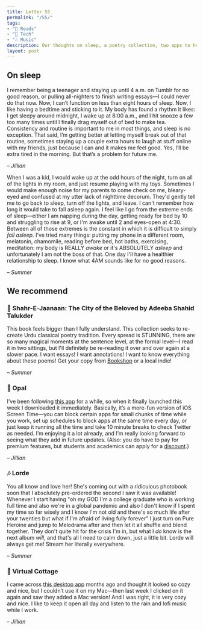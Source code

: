 ```yaml
---
title: Letter 55
permalink: "/55/"
tags:
- "📖 Reads"
- "📱 Tech"
- "🎶 Music"
description: Our thoughts on sleep, a poetry collection, two apps to help you focus, and an artist we will always love.
layout: post
---
```


## On sleep

I remember being a teenager and staying up until 4 a.m. on Tumblr for no good reason, or pulling all-nighters to finish writing essays—I could never do that now. Now, I can’t function on less than eight hours of sleep. Now, I like having a bedtime and sticking to it. My body has found a rhythm it likes: I get sleepy around midnight, I wake up at 8:00 a.m., and I hit snooze a few too many times until I finally drag myself out of bed to make tea. Consistency and routine is important to me in most things, and sleep is no exception. That said, I’m getting better at letting myself break out of that routine, sometimes staying up a couple extra hours to laugh at stuff online with my friends, just because I can and it makes me feel good. Yes, I’ll be extra tired in the morning. But that’s a problem for future me.

– *Jillian*

When I was a kid, I would wake up at the odd hours of the night, turn on all of the lights in my room, and just resume playing with my toys. Sometimes I would make enough noise for my parents to come check on me, bleary-eyed and confused at my utter lack of nighttime decorum. They'd gently tell me to go back to sleep, turn off the lights, and leave. I can't remember how long it would take to fall asleep again. I feel like I go from the extreme ends of sleep—either I am napping during the day, getting ready for bed by 10 and struggling to rise at 9, or I'm awake until 2 and eyes-open at 4:30. Between all of those extremes is the constant in which it is difficult to simply *fall asleep.* I've tried many things: putting my phone in a different room, melatonin, chamomile, reading before bed, hot baths, exercising, meditation: my body is REALLY *awake* or it's ABSOLUTELY *asleep* and unfortunately I am not the boss of that. One day I'll have a healthier relationship to sleep. I know what 4AM sounds like for no good reasons.

– *Summer*

## We recommend

### 📖 Shahr-E-Jaanaan: The City of the Beloved by Adeeba Shahid Talukder

This book feels bigger than I fully understand. This collection seeks to re-create Urdu classical poetry tradition. Every spread is STUNNING, there are so many magical moments at the sentence level, at the formal level—I read it in two sittings, but I'll definitely be re-reading it over and over again at a slower pace. I want essays! I want annotations! I want to know everything about these poems! Get your copy from [Bookshop](https://bookshop.org/books/shahr-e-jaanaan-the-city-of-the-beloved/9781946482297) or a local indie!

– *Summer*

### 📱 Opal

I’ve been following [this app](https://www.opal.so) for a while, so when it finally launched this week I downloaded it immediately. Basically, it’s a more-fun version of iOS Screen Time—you can block certain apps for small chunks of time while you work, set up schedules to block apps at the same time every day, or just keep it running all the time and take 10 minute breaks to check Twitter as needed. I’m enjoying it a lot already, and I’m really looking forward to seeing what they add in future updates. (Also: you do have to pay for premium features, but students and academics can apply for a [discount](https://www.opal.so/students).)

– *Jillian*

### 🎶 Lorde

You all know and love her! She's coming out with a ridiculous photobook soon that I absolutely pre-ordered the second I saw it was available! Whenever I start having "oh my GOD I'm a college graduate who is working full time and also we're in a global pandemic and also I don't know if I spent my time so far wisely and I know I'm not old and there's so much life after your twenties but what if I'm afraid of living fully forever" I just turn on Pure Heroine and jump to Melodrama after and then let it all shuffle and blend together. They don't quite hit for the crisis I'm in, but what I *do* know is the next album *will,* and that's all I need to calm down, just a little bit. Lorde will always get me! Stream her literally everywhere.

– *Summer*

### 📱 Virtual Cottage

I came across [this desktop app](https://dui.itch.io/virtual-cottage) months ago and thought it looked so cozy and nice, but I couldn’t use it on my Mac—then last week I clicked on it again and saw they added a Mac version! And I was right, it is very cozy and nice. I like to keep it open all day and listen to the rain and lofi music while I work.

– *Jillian*
